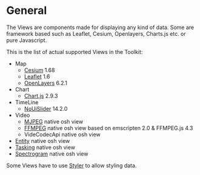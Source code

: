 # General

The Views are components made for displaying any kind of data. Some are framework based such as Leaflet, Cesium, Openlayers, Charts.js etc.
or pure Javascript.

This is the list of actual supported Views in the Toolkit:
- Map
    - [Cesium](./map/cesium) 1.68 
    - [Leaflet](map/leafletcomp)  1.6
    - [OpenLayers](./map/ol)  6.2.1
- Chart
    - [Chart.js](./chart)   2.9.3
- TimeLine
    - [NoUiSlider](./ext/rangeslider)  14.2.0
- Video
    - [MJPEG](./video/mjpeg)  native osh view
    - [FFMPEG](./video/ffmpeg) native osh view based on emscripten 2.0 & FFMPEG.js 4.3
    - VideCodecApi native osh view
- [Entity](./entity/entity)  native osh view
- [Tasking](./ext/tasking)  native osh view       
- [Spectrogram](./spectrogram)  native osh view          
        
Some Views have to use [Styler](./stylers/styler) to allow styling data.
